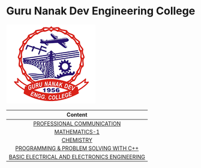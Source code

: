 # Guru Nanak Dev Engineering College

![](download2024.png)

|Content|
|:-----:|
|[PROFESSIONAL COMMUNICATION](https://cg2024-gndec.github.io/profcom2024)|
|[MATHEMATICS-1]()|
|[CHEMISTRY](https://cg2024-gndec.github.io/chemistrysyllabus/)|
|[PROGRAMMING & PROBLEM SOLVING WITH C++](https://cg2024-gndec.github.io/ppssyllabus/)|
|[BASIC ELECTRICAL AND ELECTRONICS ENGINEERING](https://cg2024-gndec.github.io/beee)|
